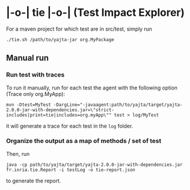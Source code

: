 # |-o-| tie |-o-| (Test Impact Explorer)

For a maven project for which test are in src/test, simply run 

```bash
./tie.sh /path/to/yajta-jar org.MyPackage

```

## Manual run

### Run test with traces

To run it manually, run for each test the agent with the following option (Trace only org.MyApp):
```
mvn -Dtest=MyTest -DargLine="-javaagent:path/to/yajta/target/yajta-2.0.0-jar-with-dependencies.jar=\"strict-includes|print=tie|includes=org.myApp\"" test > log/MyTest
```

it will generate a trace for each test in the `log` folder.


### Organize the output as a map of methods / set of test

Then, run
```
java -cp path/to/yajta/target/yajta-2.0.0-jar-with-dependencies.jar fr.inria.tie.Report -i testLog -o tie-report.json
```
to generate the report.


